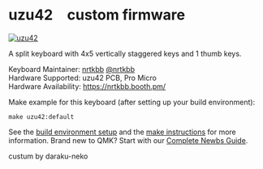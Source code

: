 # uzu42　custom firmware

[![uzu42](https://i.imgur.com/CQTfebZ.jpg)](https://imgur.com/gallery/aKOKBgq)

A split keyboard with 4x5 vertically staggered keys and 1 thumb keys.

Keyboard Maintainer: [nrtkbb](https://github.com/nrtkbb/) [@nrtkbb](https://twitter.com/nrtkbb)  
Hardware Supported: uzu42 PCB, Pro Micro  
Hardware Availability: https://nrtkbb.booth.pm/ 

Make example for this keyboard (after setting up your build environment):

    make uzu42:default

See the [build environment setup](https://docs.qmk.fm/#/getting_started_build_tools) and the [make instructions](https://docs.qmk.fm/#/getting_started_make_guide) for more information. Brand new to QMK? Start with our [Complete Newbs Guide](https://docs.qmk.fm/#/newbs).

custum by daraku-neko
